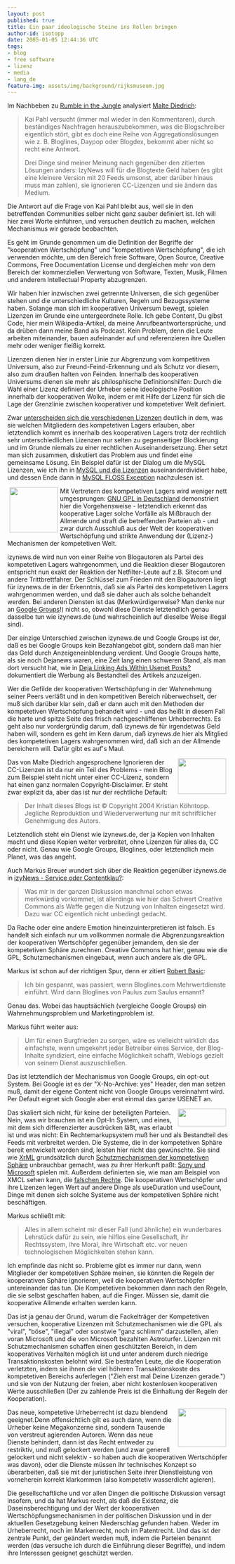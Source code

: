 ```yaml
---
layout: post
published: true
title: Ein paar ideologische Steine ins Rollen bringen
author-id: isotopp
date: 2005-01-05 12:44:36 UTC
tags:
- blog
- free software
- lizenz
- media
- lang_de
feature-img: assets/img/background/rijksmuseum.jpg
---
```

<img border='0' hspace='5' align='right' src='/uploads/20040415-gnu-head-sm.serendipityThumb.jpg' alt='' />  Im Nachbeben zu <a href="http://blog.koehntopp.de/archives/625-Rumble-in-the-Jungle.html">Rumble in the Jungle</a> analysiert <a href="http://www.treehugginpussy.de/index.php?p=1013">Malte Diedrich</a>: <blockquote>Kai Pahl versucht (immer mal wieder in den Kommentaren), durch beständiges Nachfragen herauszubekommen, was die Blogschreiber eigentlich stört, gibt es doch eine Reihe von Aggregationslösungen wie z. B. Bloglines, Daypop oder Blogdex, bekommt aber nicht so recht eine Antwort.

Drei Dinge sind meiner Meinung nach gegenüber den zitierten Lösungen anders: IzyNews will für die Blogtexte Geld haben (es gibt eine kleinere Version mit 20 Feeds umsonst, aber darüber hinaus muss man zahlen), sie ignorieren CC-Lizenzen und sie ändern das Medium.</blockquote> Die Antwort auf die Frage von Kai Pahl bleibt aus, weil sie in den betreffenden Communities selber nicht ganz sauber definiert ist. Ich will hier zwei Worte einführen, und versuchen deutlich zu machen, welchen Mechanismus wir gerade beobachten. 

Es geht im Grunde genommen um die Definition der Begriffe der "kooperativen Wertschöpfung" und "kompetetiven Wertschöpfung", die ich verwenden möchte, um den Bereich freie Software, Open Source, Creative Commons, Free Documentation License und dergleichen mehr von dem Bereich der kommerziellen Verwertung von Software, Texten, Musik, Filmen und anderem Intellectual Property abzugrenzen.

Wir haben hier inzwischen zwei getrennte Universen, die sich gegenüber stehen und die unterschiedliche Kulturen, Regeln und Bezugssysteme haben. Solange man sich im kooperativen Universum bewegt, spielen Lizenzen im Grunde eine untergeordnete Rolle. Ich gebe Content, Du gibst Code, hier mein Wikipedia-Artikel, da meine Anrufbeantwortersprüche, und da drüben dann meine Band als Podcast. Kein Problem, denn die Leute arbeiten miteinander, bauen aufeinander auf und referenzieren ihre Quellen mehr oder weniger fleißig korrekt.<br clear='all' />


Lizenzen dienen hier in erster Linie zur Abgrenzung vom kompetitiven Universum, also zur Freund-Feind-Erkennung und als Schutz vor diesem, also zum draußen halten von Feinden. Innerhalb des kooperativen Universums dienen sie mehr als philosphische Definitionshilfen: Durch die Wahl einer Lizenz definiert der Urheber seine ideologische Position innerhalb der kooperativen Wolke, indem er mit Hilfe der Lizenz für sich die Lage der Grenzlinie zwischen kooperativer und kompetetiver Welt definiert.

Zwar <a href="http://www.gnu.org/philosophy/license-list.html">unterscheiden sich die verschiedenen Lizenzen</a> deutlich in dem, was sie welchen Mitgliedern des kompetetiven Lagers erlauben, aber letztendlich kommt es innerhalb des kooperativen Lagers trotz der rechtlich sehr unterschiedlichen Lizenzen nur selten zu gegenseitiger Blockierung und im Grunde niemals zu einer rechtlichen Auseinandersetzung. Eher setzt man sich zusammen, diskutiert das Problem aus und findet eine gemeinsame Lösung. Ein Beispiel dafür ist der Dialog um die MySQL Lizenzen, wie ich ihn in <a href="http://blog.koehntopp.de/archives/206-MySQL-und-die-Lizenzen.html">MySQL und die Lizenzen</a> auseinanderdividiert habe, und dessen Ende dann in <a href="http://blog.koehntopp.de/archives/413-MySQL-FLOSS-Exception.html">MySQL FLOSS Exception</a> nachzulesen ist. 

<img width='110' height='103' border='0' hspace='5' align='left' src='/uploads/punch.serendipityThumb.jpg' alt='' /> Mit Vertretern des kompetetiven Lagers wird weniger nett umgesprungen: <a href="http://blog.koehntopp.de/archives/254-GNU-GPL-in-Deutschland.html">GNU GPL in Deutschland</a> demonstriert hier die Vorgehensweise - letztendlich erkennt das kooperative Lager solche Vorfälle als Mißbrauch der Allmende und straft die betreffenden Parteien ab - und zwar durch Ausschluß aus der Welt der kooperativen Wertschöpfung und strikte Anwendung der (Lizenz-) Mechanismen der kompetetiven Welt. 

izynews.de wird nun von einer Reihe von Blogautoren als Partei des kompetetiven Lagers wahrgenommen, und die Reaktion dieser Blogautoren entspricht nun exakt der Reaktion der Netfilter-Leute auf z.B. Sitecom und andere Trittbrettfahrer. Der Schlüssel zum Frieden mit den Blogautoren liegt für izynews.de in der Erkenntnis, daß sie als Partei des kompetetiven Lagers wahrgenommen werden, und daß sie daher auch als solche behandelt werden. Bei anderen Diensten ist das (Merkwürdigerweise? Man denke nur an <a href="http://groups.google.com">Google Groups</a>!) nicht so, obwohl diese Dienste letztendlich genau dasselbe tun wie izynews.de (und wahrscheinlich auf dieselbe Weise illegal sind).

Der einzige Unterschied zwischen izynews.de und Google Groups ist der, daß es bei Google Groups kein Bezahlangebot gibt, sondern daß man hier das Geld durch Anzeigeneinblendung verdient. Und Google Groups hatte, als sie noch Dejanews waren, eine Zeit lang einen schweren Stand, als man dort versucht hat, wie in <a href="http://slashdot.org/article.pl?sid=00/07/18/2122249">Deja Linking Ads Within Usenet Posts?</a> dokumentiert die Werbung als Bestandteil des Artikels anzuzeigen.

Wer die Gefilde der kooperativen Wertschöpfung in der Wahrnehmung seiner Peers verläßt und in den kompetitiven Bereich rüberwechselt, der muß sich darüber klar sein, daß er dann auch mit den Methoden der kompetetiven Wertschöpfung behandelt wird - und das heißt in diesem Fall die harte und spitze Seite des frisch nachgeschliffenen Urheberrechts. Es geht also nur vordergründig darum, daß izynews.de für irgendetwas Geld haben will, sondern es geht im Kern darum, daß izynews.de hier als Mitglied des kompetetiven Lagers wahrgenommen wird, daß sich an der Allmende bereichern will. Dafür gibt es auf's Maul.

<img width='110' height='81' border='0' hspace='5' align='right' src='/uploads/creative-commons.serendipityThumb.jpg' alt='' /> Das von Malte Diedrich angesprochene Ignorieren der CC-Lizenzen ist da nur ein Teil des Problems - mein Blog zum Beispiel steht nicht unter einer CC-Lizenz, sondern hat einen ganz normalen Copyright-Disclaimer. Er steht zwar explizit da,  aber das ist nur der rechtliche Default: <blockquote>Der Inhalt dieses Blogs ist © Copyright 2004 Kristian Köhntopp. Jegliche Reproduktion und Wiederverwertung nur mit schriftlicher Genehmigung des Autors.</blockquote> Letztendlich steht ein Dienst wie izynews.de, der ja Kopien von Inhalten macht und diese Kopien weiter verbreitet, ohne Lizenzen für alles da, CC oder nicht. Genau wie Google Groups, Bloglines, oder letztendlich mein Planet, was das angeht.

Auch Markus Breuer wundert sich über die Reaktion gegenüber izynews.de in <a href="http://notizen.typepad.com/aus_der_provinz/2005/01/izynews_service.html">izyNews  - Service oder Contentklau?</a>: <blockquote>Was mir in der ganzen Diskussion manchmal schon etwas merkwürdig vorkommet, ist allerdings wie hier das Schwert Creative Commons als Waffe gegen die Nutzung von Inhalten eingesetzt wird. Dazu war CC eigentlich nicht unbedingt gedacht.</blockquote> Da Rache oder eine andere Emotion hineinzuinterpretieren ist falsch. Es handelt sich einfach nur um vollkommen normale die Abgrenzungsreaktion der kooperativen Wertschöpfer gegenüber jemandem, den sie der kompetetiven Sphäre zurechnen. Creative Commons hat hier, genau wie die GPL, Schutzmechanismen eingebaut, wenn auch andere als die GPL. 

Markus ist schon auf der richtigen Spur, denn er zitiert <a href="http://www.m-e-x.de/blog/index.php/archives/2005/01/04/izynews-affairs/">Robert Basic</a>: <blockquote>Ich bin gespannt, was passiert, wenn Bloglines.com Mehrwertdienste einführt. Wird dann Bloglines von Paulus zum Saulus ernannt?</blockquote> Genau das. Wobei das hauptsächlich (vergleiche Google Groups) ein Wahrnehmungsproblem und Marketingproblem ist.

Markus führt weiter aus: <blockquote> Um für einen Burgfrieden zu sorgen, wäre es vielleicht wirklich das einfachste, wenn umgekehrt jeder Betreiber eines Service, der Blog-Inhalte syndiziert, eine einfache Möglichkeit schafft, Weblogs gezielt von seinem Dienst auszuschließen.</blockquote> Das ist letztendlich der Mechanismus von Google Groups, ein opt-out System. Bei Google ist es der "X-No-Archive: yes" Header, den man setzen muß, damit der eigene Content nicht von Google Groups vereinnahmt wird. Per Default eignet sich Google aber erst einmal das ganze USENET an.

<img width='110' height='40' border='0' hspace='5' align='right' src='/uploads/xml.serendipityThumb.png' alt='' /> Das skaliert sich nicht, für keine der beteiligten Parteien. Nein, was wir brauchen ist ein Opt-In System, und eines, mit dem sich differenzierter ausdrücken läßt, was erlaubt ist und was nicht: Ein Rechtemarkupsystem muß her und als Bestandteil des Feeds mit verbreitet werden. Die Systeme, die in der kompetetiven Sphäre bereit entwickelt worden sind, leisten hier nicht das gewünschte. Sie sind wie <a href="http://www.xrml.org/">XrML</a> grundsätzlich durch <a href="http://www.xrml.org/faq.asp#5">Schutzmechanismen der kompetetiven Sphäre</a> unbrauchbar gemacht, was zu ihrer Herkunft paßt: <a href="http://www.giantstepsmts.com/DRM Watch/xrml20.htm">Sony und Microsoft</a> spielen mit. Außerdem definierten sie, wie man am Beispiel von XMCL sehen kann, die <a href="http://www.xmcl.org/specification.html#edef-usageRights">falschen Rechte</a>. Die kooperativen Wertschöpfer und ihre Lizenzen legen Wert auf andere Dinge als useDuration und useCount, Dinge mit denen sich solche Systeme aus der kompetetiven Sphäre nicht beschäftigen.

Markus schließt mit: <blockquote>Alles in allem scheint mir dieser Fall (und ähnliche) ein wunderbares Lehrstück dafür zu sein, wie hilflos eine Gesellschaft, ihr Rechtssystem, ihre Moral, ihre Wirtschaft etc. vor neuen technologischen Möglichkeiten stehen kann.</blockquote> Ich empfinde das nicht so. Probleme gibt es immer nur dann, wenn Mitglieder der kompetetiven Sphäre meinen, sie könnten die Regeln der kooperativen Sphäre ignorieren, weil die kooperativen Wertschöpfer untereinander das tun. Die Kompetetiven bekommen dann nach den Regeln, die sie selbst geschaffen haben, auf die Finger. Müssen sie, damit die kooperative Allmende erhalten werden kann.

Das ist ja genau der Grund, warum die Fackelträger der Kompetetiven versuchen, kooperative Lizenzen mit Schutzmechanismen wie die GPL als "viral", "böse", "illegal" oder sonstwie "ganz schlimm" darzustellen, allen voran Microsoft und die von Microsoft bezahlten Astroturfer. Lizenzen mit Schutzmechanismen schaffen einen geschützten Bereich, in dem kooperatives Verhalten möglich ist und unter anderem durch niedrige Transaktionskosten belohnt wird. Sie bestrafen Leute, die die Kooperation verletzten, indem sie ihnen die viel höheren Transaktionskoste des kompetetiven Bereichs auferlegen ("Zieh erst mal Deine Lizenzen gerade.") und sie von der Nutzung der freien, aber nicht kostenlosen kooperativen Werte ausschließen (Der zu zahlende Preis ist die Einhaltung der Regeln der Kooperation).

<img width='110' height='87' border='0' hspace='5' align='right' src='/uploads/zypries.serendipityThumb.jpg' alt='' /> Das neue, kompetetive Urheberrecht ist dazu blendend geeignet.Denn offensichtlich gilt es auch dann, wenn die Urheber keine Megakonzerne sind, sondern Tausende von verstreut agierenden Autoren. Wenn das neue Dienste behindert, dann ist das Recht entweder zu restriktiv, und muß gelockert werden (und zwar generell gelockert und nicht selektiv - so haben auch die kooperativen Wertschöpfer was davon), oder die Dienste müssen ihr technisches Konzept so überarbeiten, daß sie mit der juristischen Seite ihrer Dienstleistung von vorneherein korrekt klarkommen (also kompetetiv wasserdicht agieren).

Die gesellschaftliche und vor allen Dingen die politische Diskussion versagt insofern, und da hat Markus recht, als daß die Existenz, die Daseinsberechtigung und der Wert der kooperativen Wertschöpfungsmechanismen in der politischen Diskussion und in der aktuellen Gesetzgebung keinen Niederschlag gefunden haben. Weder im Urheberrecht, noch im Markenrecht, noch im Patentrecht. Und das ist der zentrale Punkt, der geändert werden muß, indem die Parteien benannt werden (das versuche ich durch die Einführung dieser Begriffe), und indem ihre Interessen geeignet geschützt werden.
